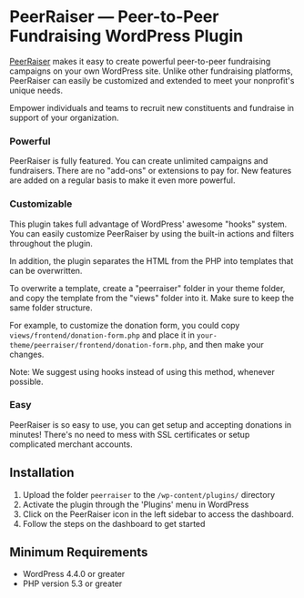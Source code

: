 # PeerRaiser — Peer-to-Peer Fundraising WordPress Plugin
[PeerRaiser](https://peerraiser.com "PeerRaiser - Peer-to-Peer Fundraising for WordPress") makes it easy to create powerful peer-to-peer fundraising campaigns on your own WordPress site. Unlike other fundraising platforms, PeerRaiser can easily be customized and extended to meet your nonprofit's unique needs. 

Empower individuals and teams to recruit new constituents and fundraise in support of your organization.

### Powerful

PeerRaiser is fully featured. You can create unlimited campaigns and fundraisers. There are no "add-ons" or extensions to pay for. New features are added on a regular basis to make it even more powerful.

### Customizable

This plugin takes full advantage of WordPress' awesome "hooks" system. You can easily customize PeerRaiser by using the built-in actions and filters throughout the plugin. 

In addition, the plugin separates the HTML from the PHP into templates that can be overwritten.

To overwrite a template, create a "peerraiser" folder in your theme folder, and copy the template from the "views" folder into it. Make sure to keep the same folder structure.

For example, to customize the donation form, you could copy `views/frontend/donation-form.php` and place it in `your-theme/peerraiser/frontend/donation-form.php`, and then make your changes.

Note: We suggest using hooks instead of using this method, whenever possible.

### Easy

PeerRaiser is so easy to use, you can get setup and accepting donations in minutes! There's no need to mess with SSL certificates or setup complicated merchant accounts.


## Installation

1. Upload the folder `peerraiser` to the `/wp-content/plugins/` directory
2. Activate the plugin through the 'Plugins' menu in WordPress
3. Click on the PeerRaiser icon in the left sidebar to access the dashboard.
4. Follow the steps on the dashboard to get started

## Minimum Requirements ###

* WordPress 4.4.0 or greater
* PHP version 5.3 or greater
